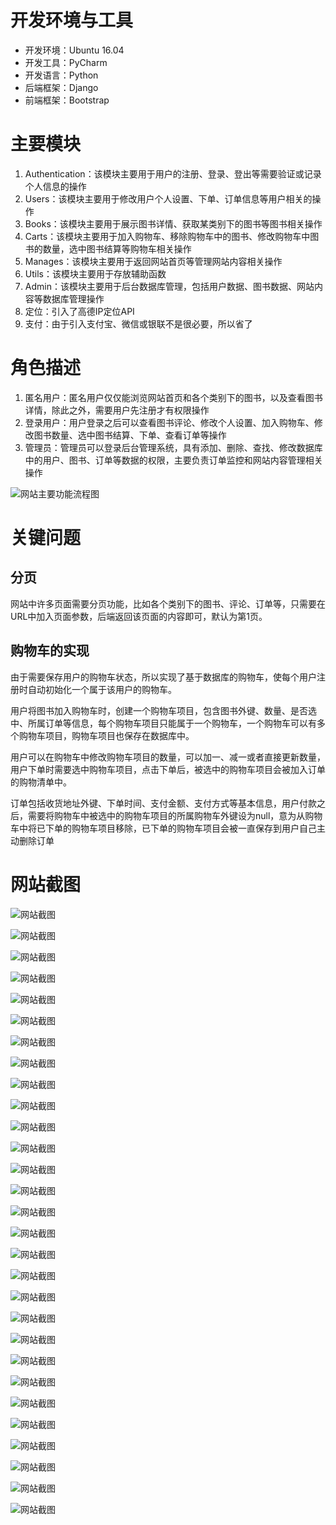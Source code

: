 # 开发环境与工具

* 开发环境：Ubuntu 16.04
* 开发工具：PyCharm
* 开发语言：Python
* 后端框架：Django
* 前端框架：Bootstrap

# 主要模块

1. Authentication：该模块主要用于用户的注册、登录、登出等需要验证或记录个人信息的操作
2. Users：该模块主要用于修改用户个人设置、下单、订单信息等用户相关的操作
3. Books：该模块主要用于展示图书详情、获取某类别下的图书等图书相关操作
4. Carts：该模块主要用于加入购物车、移除购物车中的图书、修改购物车中图书的数量，选中图书结算等购物车相关操作
5. Manages：该模块主要用于返回网站首页等管理网站内容相关操作
6. Utils：该模块主要用于存放辅助函数
7. Admin：该模块主要用于后台数据库管理，包括用户数据、图书数据、网站内容等数据库管理操作
8. 定位：引入了高德IP定位API
9. 支付：由于引入支付宝、微信或银联不是很必要，所以省了

# 角色描述

1. 匿名用户：匿名用户仅仅能浏览网站首页和各个类别下的图书，以及查看图书详情，除此之外，需要用户先注册才有权限操作
2. 登录用户：用户登录之后可以查看图书评论、修改个人设置、加入购物车、修改图书数量、选中图书结算、下单、查看订单等操作
3. 管理员：管理员可以登录后台管理系统，具有添加、删除、查找、修改数据库中的用户、图书、订单等数据的权限，主要负责订单监控和网站内容管理相关操作

![网站主要功能流程图](./readme_image/网站主要功能流程图.png)

# 关键问题

## 分页

网站中许多页面需要分页功能，比如各个类别下的图书、评论、订单等，只需要在URL中加入页面参数，后端返回该页面的内容即可，默认为第1页。

## 购物车的实现

由于需要保存用户的购物车状态，所以实现了基于数据库的购物车，使每个用户注册时自动初始化一个属于该用户的购物车。

用户将图书加入购物车时，创建一个购物车项目，包含图书外键、数量、是否选中、所属订单等信息，每个购物车项目只能属于一个购物车，一个购物车可以有多个购物车项目，购物车项目也保存在数据库中。

用户可以在购物车中修改购物车项目的数量，可以加一、减一或者直接更新数量，用户下单时需要选中购物车项目，点击下单后，被选中的购物车项目会被加入订单的购物清单中。

订单包括收货地址外键、下单时间、支付金额、支付方式等基本信息，用户付款之后，需要将购物车中被选中的购物车项目的所属购物车外键设为null，意为从购物车中将已下单的购物车项目移除，已下单的购物车项目会被一直保存到用户自己主动删除订单

# 网站截图

![网站截图](./readme_image/选区_001.png)

![网站截图](./readme_image/选区_002.png)

![网站截图](./readme_image/选区_003.png)

![网站截图](./readme_image/选区_004.png)

![网站截图](./readme_image/选区_005.png)

![网站截图](./readme_image/选区_006.png)

![网站截图](./readme_image/选区_007.png)

![网站截图](./readme_image/选区_008.png)

![网站截图](./readme_image/选区_009.png)

![网站截图](./readme_image/选区_010.png)

![网站截图](./readme_image/选区_011.png)

![网站截图](./readme_image/选区_012.png)

![网站截图](./readme_image/选区_013.png)

![网站截图](./readme_image/选区_014.png)

![网站截图](./readme_image/选区_015.png)

![网站截图](./readme_image/选区_016.png)

![网站截图](./readme_image/选区_017.png)

![网站截图](./readme_image/选区_018.png)

![网站截图](./readme_image/选区_019.png)

![网站截图](./readme_image/选区_020.png)

![网站截图](./readme_image/选区_021.png)

![网站截图](./readme_image/选区_022.png)

![网站截图](./readme_image/选区_023.png)

![网站截图](./readme_image/选区_024.png)

![网站截图](./readme_image/选区_025.png)

![网站截图](./readme_image/选区_026.png)

![网站截图](./readme_image/选区_027.png)

![网站截图](./readme_image/选区_028.png)

![网站截图](./readme_image/选区_029.png)